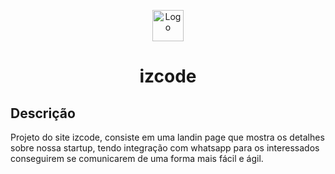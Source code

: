 <p align="center">
  <a href="https://gym-strong.vercel.app/"><img src="https://github.com/izCodeGroup/siteizcode/blob/master/public/favicon.ico" alt="Logo" height=50></a>
</p>
<h1 align="center">izcode</h1>

## Descrição

Projeto do site izcode, consiste em uma landin page que mostra os detalhes sobre nossa startup, tendo integração com whatsapp para os interessados conseguirem se comunicarem de uma forma mais fácil e ágil.

